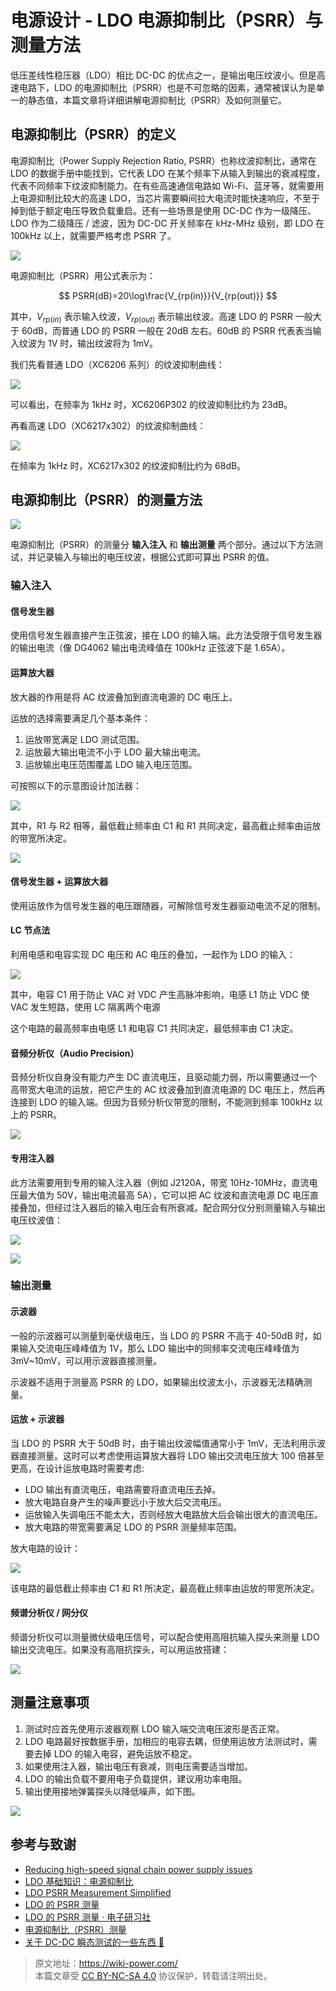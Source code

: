 # 电源设计 - LDO 电源抑制比（PSRR）与测量方法

低压差线性稳压器（LDO）相比 DC-DC 的优点之一，是输出电压纹波小。但是高速电路下，LDO 的电源抑制比（PSRR）也是不可忽略的因素，通常被误认为是单一的静态值，本篇文章将详细讲解电源抑制比（PSRR）及如何测量它。

## 电源抑制比（PSRR）的定义

电源抑制比（Power Supply Rejection Ratio, PSRR）也称纹波抑制比，通常在 LDO 的数据手册中能找到，它代表 LDO 在某个频率下从输入到输出的衰减程度，代表不同频率下纹波抑制能力。在有些高速通信电路如 Wi-Fi、蓝牙等，就需要用上电源抑制比较大的高速 LDO，当芯片需要瞬间拉大电流时能快速响应，不至于掉到低于额定电压导致负载重启。还有一些场景是使用 DC-DC 作为一级降压、LDO 作为二级降压 / 滤波，因为 DC-DC 开关频率在 kHz-MHz 级别，即 LDO 在 100kHz 以上，就需要严格考虑 PSRR 了。

![](https://img.wiki-power.com/d/wiki-media/img/20220516174303.png)

电源抑制比（PSRR）用公式表示为：

$$
PSRR(dB)=20\log\frac{V_{rp(in)}}{V_{rp(out)}}
$$

其中，$V_{rp(in)}$ 表示输入纹波，$V_{rp(out)}$ 表示输出纹波。高速 LDO 的 PSRR 一般大于 60dB，而普通 LDO 的 PSRR 一般在 20dB 左右。60dB 的 PSRR 代表表当输入纹波为 1V 时，输出纹波将为 1mV。

我们先看普通 LDO（XC6206 系列）的纹波抑制曲线：

![](https://img.wiki-power.com/d/wiki-media/img/20220421142140.png)

可以看出，在频率为 1kHz 时，XC6206P302 的纹波抑制比约为 23dB。

再看高速 LDO（XC6217x302）的纹波抑制曲线：

![](https://img.wiki-power.com/d/wiki-media/img/20220421141923.png)

在频率为 1kHz 时，XC6217x302 的纹波抑制比约为 68dB。

## 电源抑制比（PSRR）的测量方法

![](https://img.wiki-power.com/d/wiki-media/img/20220424104353.png)

电源抑制比（PSRR）的测量分 **输入注入** 和 **输出测量** 两个部分。通过以下方法测试，并记录输入与输出的电压纹波，根据公式即可算出 PSRR 的值。

### 输入注入

#### 信号发生器

使用信号发生器直接产生正弦波，接在 LDO 的输入端。此方法受限于信号发生器的输出电流（像 DG4062 输出电流峰值在 100kHz 正弦波下是 1.65A）。

#### 运算放大器

放大器的作用是将 AC 纹波叠加到直流电源的 DC 电压上。

运放的选择需要满足几个基本条件：

1. 运放带宽满足 LDO 测试范围。
2. 运放最大输出电流不小于 LDO 最大输出电流。
3. 运放输出电压范围覆盖 LDO 输入电压范围。

可按照以下的示意图设计加法器：

![](https://img.wiki-power.com/d/wiki-media/img/20220424101211.png)

其中，R1 与 R2 相等，最低截止频率由 C1 和 R1 共同决定，最高截止频率由运放的带宽所决定。

![](https://img.wiki-power.com/d/wiki-media/img/20220424104709.png)

#### 信号发生器 + 运算放大器

使用运放作为信号发生器的电压跟随器，可解除信号发生器驱动电流不足的限制。

#### LC 节点法

利用电感和电容实现 DC 电压和 AC 电压的叠加，一起作为 LDO 的输入：

![](https://img.wiki-power.com/d/wiki-media/img/20220424102617.png)

其中，电容 C1 用于防止 VAC 对 VDC 产生高脉冲影响，电感 L1 防止 VDC 使 VAC 发生短路，使用 LC 隔离两个电源

这个电路的最高频率由电感 L1 和电容 C1 共同决定，最低频率由 C1 决定。

#### 音频分析仪（Audio Precision）

音频分析仪自身没有能力产生 DC 直流电压，且驱动能力弱，所以需要通过一个高带宽大电流的运放，把它产生的 AC 纹波叠加到直流电源的 DC 电压上，然后再连接到 LDO 的输入端。但因为音频分析仪带宽的限制，不能测到频率 100kHz 以上的 PSRR。

![](https://img.wiki-power.com/d/wiki-media/img/20220424095319.png)

#### 专用注入器

此方法需要用到专用的输入注入器（例如 J2120A，带宽 10Hz-10MHz，直流电压最大值为 50V，输出电流最高 5A），它可以把 AC 纹波和直流电源 DC 电压直接叠加，但经过注入器后的输入电压会有所衰减。配合网分仪分别测量输入与输出电压纹波值：

![](https://img.wiki-power.com/d/wiki-media/img/20220421145125.png)

![](https://img.wiki-power.com/d/wiki-media/img/20220424095347.png)

### 输出测量

#### 示波器

一般的示波器可以测量到毫伏级电压，当 LDO 的 PSRR 不高于 40-50dB 时，如果输入交流电压峰峰值为 1V，那么 LDO 输出中的同频率交流电压峰峰值为 3mV~10mV，可以用示波器直接测量。

示波器不适用于测量高 PSRR 的 LDO，如果输出纹波太小，示波器无法精确测量。

#### 运放 + 示波器

当 LDO 的 PSRR 大于 50dB 时，由于输出纹波幅值通常小于 1mV，无法利用示波器直接测量。这时可以考虑使用运算放大器将 LDO 输出交流电压放大 100 倍甚至更高，在设计运放电路时需要考虑:

- LDO 输出有直流电压，电路需要将直流电压去掉。
- 放大电路自身产生的噪声要远小于放大后交流电压。
- 运放输入失调电压不能太大，否则经放大电路放大后会输出很大的直流电压。
- 放大电路的带宽需要满足 LDO 的 PSRR 测量频率范围。

放大电路的设计：

![](https://img.wiki-power.com/d/wiki-media/img/20220424103037.png)

该电路的最低截止频率由 C1 和 R1 所决定，最高截止频率由运放的带宽所决定。

#### 频谱分析仪 / 网分仪

频谱分析仪可以测量微伏级电压信号，可以配合使用高阻抗输入探头来测量 LDO 输出交流电压。如果没有高阻抗探头，可以用运放搭建：

![](https://img.wiki-power.com/d/wiki-media/img/20220424103409.png)

## 测量注意事项

1. 测试时应首先使用示波器观察 LDO 输入端交流电压波形是否正常。
2. LDO 电路最好按数据手册，加相应的电容去耦，但使用运放方法测试时，需要去掉 LDO 的输入电容，避免运放不稳定。
3. 如果使用注入器，输出电压有衰减，则电压需要适当增加。
4. LDO 的输出负载不要用电子负载提供，建议用功率电阻。
5. 输出使用接地弹簧探头以降低噪声，如下图。

![](https://img.wiki-power.com/d/wiki-media/img/20220424104154.png)

## 参考与致谢

- [Reducing high-speed signal chain power supply issues](https://e2e.ti.com/blogs_/b/powerhouse/posts/reducing-high-speed-signal-chain-power-supply-issues)
- [LDO 基础知识：电源抑制比](https://e2echina.ti.com/blogs_/b/analogwire/posts/ldo)
- [LDO PSRR Measurement Simplified](https://www.ti.com/lit/an/slaa414a/slaa414a.pdf?ts=1650484764171&ref_url=https%253A%252F%252Fwww.google.com%252F)
- [LDO 的 PSRR 测量](http://www.3peakic.com.cn/Public/Uploads/files/LDO%E7%9A%84PSRR%E6%B5%8B%E9%87%8F.pdf)
- [LDO 的 PSRR 测量 · 电子研习社](https://zhuanlan.zhihu.com/p/35112931)
- [电源抑制比（PSRR）测量](https://www.rohde-schwarz.com.cn/applications/-psrr-application-card_56279-601516.html)
- [关于 DC-DC 瞬态测试的一些东西 🚧](http://www.oliverkung.top/%e5%85%b3%e4%ba%8edc-dc%e7%9e%ac%e6%80%81%e6%b5%8b%e8%af%95%e7%9a%84%e4%b8%80%e4%ba%9b%e4%b8%9c%e8%a5%bf/)

> 原文地址：<https://wiki-power.com/>  
> 本篇文章受 [CC BY-NC-SA 4.0](https://creativecommons.org/licenses/by/4.0/deed.zh) 协议保护，转载请注明出处。
